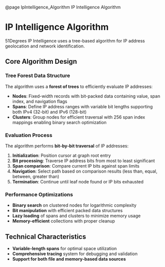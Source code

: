 @page IpIntelligence_Algorithm IP Intelligence Algorithm

# IP Intelligence Algorithm

51Degrees IP Intelligence uses a tree-based algorithm for IP address geolocation and network identification.

## Core Algorithm Design

### Tree Forest Data Structure

The algorithm uses a **forest of trees** to efficiently evaluate IP addresses:

- **Nodes**: Fixed-width records with bit-packed data containing value, span index, and navigation flags
- **Spans**: Define IP address ranges with variable bit lengths supporting both IPv4 (32-bit) and IPv6 (128-bit)
- **Clusters**: Group nodes for efficient traversal with 256 span index mappings enabling binary search optimization

### Evaluation Process

The algorithm performs **bit-by-bit traversal** of IP addresses:

1. **Initialization**: Position cursor at graph root entry
2. **Bit processing**: Traverse IP address bits from most to least significant  
3. **Span comparison**: Compare current IP bits against span limits
4. **Navigation**: Select path based on comparison results (less than, equal, between, greater than)
5. **Termination**: Continue until leaf node found or IP bits exhausted

### Performance Optimizations

- **Binary search** on clustered nodes for logarithmic complexity
- **Bit manipulation** with efficient packed data structures
- **Lazy loading** of spans and clusters to minimize memory usage
- **Memory-efficient** collections with proper cleanup

## Technical Characteristics

- **Variable-length spans** for optimal space utilization
- **Comprehensive tracing** system for debugging and validation
- **Support for both file and memory-based data sources**